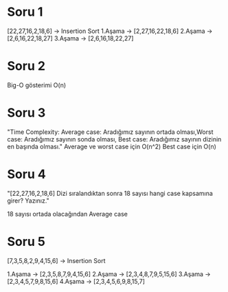 # Soru 1 
[22,27,16,2,18,6] -> Insertion Sort
1.Aşama -> [2,27,16,22,18,6]
2.Aşama -> [2,6,16,22,18,27]
3.Aşama -> [2,6,16,18,22,27]

# Soru 2

Big-O gösterimi O(n)

# Soru 3

"Time Complexity: Average case: Aradığımız sayının ortada olması,Worst case: Aradığımız sayının sonda olması, Best case: Aradığımız sayının dizinin en başında olması."
Average ve worst case için O(n^2)
Best case için O(n)

# Soru 4

"[22,27,16,2,18,6] Dizi sıralandıktan sonra 18 sayısı hangi case kapsamına girer? Yazınız."

18 sayısı ortada olacağından Average case 

# Soru 5

[7,3,5,8,2,9,4,15,6]  -> Insertion Sort

1.Aşama -> [2,3,5,8,7,9,4,15,6]
2.Aşama -> [2,3,4,8,7,9,5,15,6]
3.Aşama -> [2,3,4,5,7,9,8,15,6]
4.Aşama -> [2,3,4,5,6,9,8,15,7]
